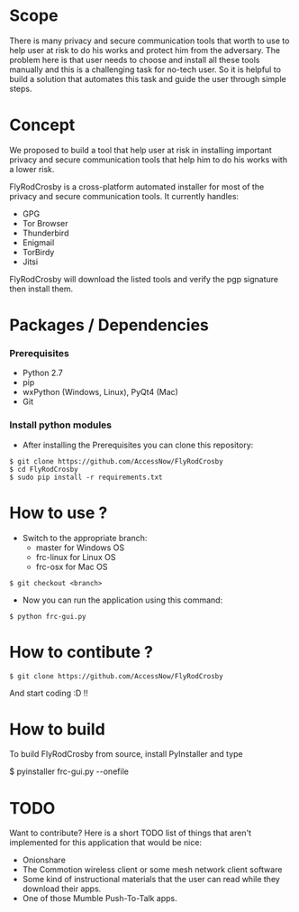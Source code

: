 # Scope
There is many privacy and secure communication tools that worth to use to help user at risk to do his works and protect him from the adversary. The problem here is that user needs to choose and install all these tools manually and this is a challenging task for no-tech user. So it is helpful to build a solution that automates this task and guide the user through simple steps.

# Concept
We proposed to build a tool that help user at risk in installing important privacy and secure communication tools that help him to do his works with a lower risk.

FlyRodCrosby is a cross-platform automated installer for most of the privacy and secure communication tools. It currently handles:
- GPG
- Tor Browser
- Thunderbird
- Enigmail
- TorBirdy
- Jitsi

FlyRodCrosby will download the listed tools and verify the pgp signature then install them. 


# Packages / Dependencies

### Prerequisites
- Python 2.7
- pip
- wxPython (Windows, Linux), PyQt4 (Mac)
- Git

### Install python modules
- After installing the Prerequisites you can clone this repository:
```
$ git clone https://github.com/AccessNow/FlyRodCrosby
$ cd FlyRodCrosby
$ sudo pip install -r requirements.txt 
```

# How to use ?
- Switch to the appropriate branch:
  - master for Windows OS
  - frc-linux for Linux OS
  - frc-osx for Mac OS
```
$ git checkout <branch>
```
- Now you can run the application using this command:
```
$ python frc-gui.py 
```

# How to contibute ?
```
$ git clone https://github.com/AccessNow/FlyRodCrosby
```
And start coding :D !!

# How to build

To build FlyRodCrosby from source, install PyInstaller and type

$ pyinstaller frc-gui.py --onefile

# TODO
Want to contribute? Here is a short TODO list of things that aren't implemented for this application that would be nice:

- Onionshare
- The Commotion wireless client or some mesh network client software
- Some kind of instructional materials that the user can read while they download their apps.
- One of those Mumble Push-To-Talk apps.

